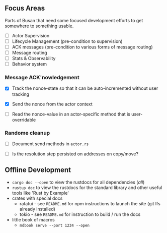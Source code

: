 ## Focus Areas

Parts of Busan that need some focused development efforts to get somewhere to
something usable.

- [ ] Actor Supervision
- [ ] Lifecycle Management (pre-condition to supervision)
- [ ] ACK messages (pre-condition to various forms of message routing)
- [ ] Message routing
- [ ] Stats & Observability
- [ ] Behavior system

### Message ACK'nowledgement

- [x] Track the nonce-state so that it can be auto-incremented without user tracking
- [x] Send the nonce from the actor context
- [ ] Read the nonce-value in an actor-specific method that is user-overridable


### Randome cleanup

- [ ] Document send methods in `actor.rs`
- [ ] Is the resolution step persisted on addresses on copy/move?


## Offline Development

- `cargo doc --open` to view the rustdocs for all dependencies (_all_)
- `rustup doc` to view the rustdocs for the standard library and other useful
  tools like 'Rust by Example'
- crates with special docs
    - ratatui - see `README.md` for npm instructions to launch the site (git
      lfs already installed)
    - tokio - see `README.md` for instruction to build / run the docs
- little book of macros
    -  `mdbook serve --port 1234 --open`
